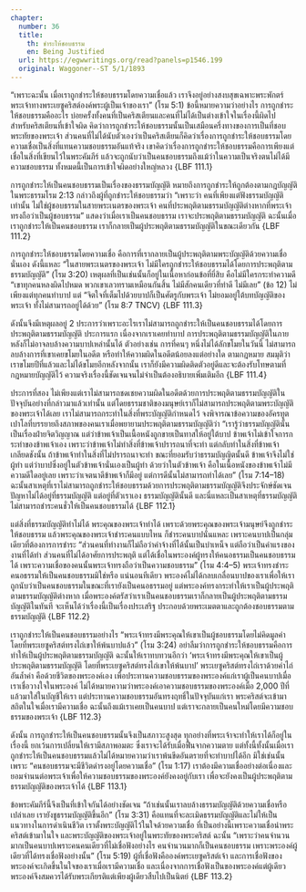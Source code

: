 ```yaml
---
chapter:
  number: 36
  title:
    th: ชำระให้ชอบธรรม
    en: Being Justified
  url: https://egwwritings.org/read?panels=p1546.199
  original: Waggoner--ST 5/1/1893
---
```


“เพราะฉะนั้น เมื่อเราถูกชำระให้ชอบธรรมโดยความเชื่อแล้ว เราจึงอยู่อย่างสงบสุขเฉพาะพระพักตร์พระเจ้าทางพระเยซูคริสต์องค์พระผู้เป็นเจ้าของเรา” (โรม 5:1) ข้อนี้หมายความว่าอย่างไร การถูกชำระให้ชอบธรรมคืออะไร บ่อยครั้งทั้งคนที่เป็นคริสเตียนและคนที่ไม่ได้เป็นต่างเข้าใจในเรื่องนี้ผิดไป สำหรับคริสเตียนที่เข้าใจผิด คิดว่าการถูกชำระให้ชอบธรรมนั้นเป็นเสมือนครึ่งทางของการเป็นที่ชอบพระทัยของพระเจ้า ส่วนคนที่ไม่ได้นับตัวเองว่าเป็นคริสเตียนก็คิดว่าเรื่องการถูกชำระให้ชอบธรรมโดยความเชื่อเป็นสิ่งที่แทนความชอบธรรมอันแท้จริง เขาคิดว่าเรื่องการถูกชำระให้ชอบธรรมคือการเพียงแต่เชื่อในสิ่งที่เขียนไว้ในพระคัมภีร์ แล้วจะถูกนับว่าเป็นคนชอบธรรมถึงแม้ว่าในความเป็นจริงตนไม่ได้มีความชอบธรรม ทั้งหมดนี้เป็นการเข้าใจผิดอย่างใหญ่หลวง {LBF 111.1}

การถูกชำระให้เป็นคนชอบธรรมเป็นเรื่องของธรรมบัญญัติ หมายถึงการถูกชำระให้ถูกต้องตามกฎบัญญัติ ในพระธรรมโรม 2:13 กล่าวถึงผู้ที่ถูกชำระให้ชอบธรรมว่า “เพราะว่า คนที่เพียงแต่ฟังธรรมบัญญัติเท่านั้น ไม่ใช่ผู้ชอบธรรมในสายพระเนตรของพระเจ้า คนที่ประพฤติตามธรรมบัญญัติต่างหากที่พระเจ้าทรงถือว่าเป็นผู้ชอบธรรม” แสดงว่าเมื่อเราเป็นคนชอบธรรม เราจะประพฤติตามธรรมบัญญัติ ฉะนั้นเมื่อเราถูกชำระให้เป็นคนชอบธรรม เราก็กลายเป็นผู้ประพฤติตามธรรมบัญญัติในขณะเดียวกัน {LBF 111.2}

การถูกชำระให้ชอบธรรมโดยความเชื่อ คือการที่เรากลายเป็นผู้ประพฤติตามพระบัญญัติด้วยความเชื่อนั่นเอง ดังนี้แหละ “ในสายพระเนตรของพระเจ้า ไม่มีใครถูกชำระให้ชอบธรรมได้โดยการประพฤติตามธรรมบัญญัติ” (โรม 3:20) เหตุผลที่เป็นเช่นนั้นก็อยู่ในเนื้อหาก่อนข้อที่ยี่สิบ คือไม่มีใครกระทำความดี “เขาทุกคนหลงผิดไปหมด พวกเขาเลวทรามเหมือนกันสิ้น ไม่มีสักคนเดียวที่ทำดี ไม่มีเลย” (ข้อ 12) ไม่เพียงแต่ทุกคนทำบาป แต่ “จิตใจที่เต็มไปด้วยบาปก็เป็นศัตรูกับพระเจ้า ไม่ยอมอยู่ใต้บทบัญญัติของพระเจ้า ทั้งไม่สามารถอยู่ได้ด้วย” (โรม 8:7 TNCV) {LBF 111.3}

ดังนั้นจึงมีเหตุผลอยู่ 2 ประการว่าเพราะอะไรเราไม่สามารถถูกชำระให้เป็นคนชอบธรรมได้โดยการประพฤติตามธรรมบัญญัติ ประการแรก เนื่องจากเราเคยทำบาป การประพฤติตามธรรมบัญญัติในภายหลังก็ไม่อาจลบล้างความบาปเหล่านั้นได้ ตัวอย่างเช่น การที่คนๆ หนึ่งไม่ได้ลักขโมยในวันนี้ ไม่สามารถลบล้างการที่เขาเคยขโมยในอดีต หรือทำให้ความผิดในอดีตน้อยลงแต่อย่างใด ตามกฎหมาย สมมุติว่าเราขโมยปีที่แล้วและไม่ได้ขโมยอีกหลังจากนั้น เราก็ยังมีความผิดติดตัวอยู่ดีและจะต้องรับโทษตามที่กฎหมายบัญญัติไว้ ความจริงเรื่องนี้ชัดเจนจนไม่จำเป็นต้องอธิบายเพิ่มเติมอีก {LBF 111.4}

ประการที่สอง ไม่เพียงแต่เราไม่สามารถชดเชยความผิดในอดีตด้วยการประพฤติตามธรรมบัญญัติในปัจจุบันอย่างที่กล่าวมาแล้วเท่านั้น แต่โดยธรรมชาติของมนุษย์เราก็ไม่สามารถประพฤติตามพระบัญญัติของพระเจ้าได้เลย เราไม่สามารถกระทำในสิ่งที่พระบัญญัติกำหนดไว้ จงพิจารณาข้อความของอัครทูตเปาโลที่บรรยายถึงสภาพของคนเราเมื่อพยายามประพฤติตามธรรมบัญญัติว่า “เรารู้ว่าธรรมบัญญัตินั้นเป็นเรื่องฝ่ายจิตวิญญาณ แต่ว่าข้าพเจ้าเป็นเนื้อหนังถูกขายเป็นทาสให้อยู่ใต้บาป ข้าพเจ้าไม่เข้าใจการกระทำของข้าพเจ้าเอง เพราะว่าข้าพเจ้าไม่ทำสิ่งที่ข้าพเจ้าปรารถนาที่จะทำ แต่กลับทำในสิ่งที่ข้าพเจ้าเกลียดชังนั้น ถ้าข้าพเจ้าทำในสิ่งที่ไม่ปรารถนาจะทำ ขณะที่ยอมรับว่าธรรมบัญญิตนั้นดี ข้าพเจ้าจึงไม่ใช่ผู้ทำ แต่ว่าบาปซึ่งอยู่ในตัวข้าพเจ้านั่นเองเป็นผู้ทำ ด้วยว่าในตัวข้าพเจ้า คือในเนื้อหนังของข้าพเจ้าไม่มีความดีใดอยู่เลย เพราะว่าเจตนาดีข้าพเจ้าก็มีอยู่ แต่การดีนั้นไม่สามารถทำได้เลย” (โรม 7:14–18) ฉะนั้นสาเหตุที่เราไม่สามารถถูกชำระให้ชอบธรรมด้วยการประพฤติตามธรรมบัญญัติจึงประจักษ์ชัดเจน ปัญหาไม่ได้อยู่ที่ธรรมบัญญัติ แต่อยู่ที่ตัวเราเอง ธรรมบัญญัตินั้นดี และนี่แหละเป็นสาเหตุที่ธรรมบัญญัติไม่สามารถชำระคนชั่วให้เป็นคนชอบธรรมได้ {LBF 112.1}

แต่สิ่งที่ธรรมบัญญัติทำไม่ได้ พระคุณของพระเจ้าทำได้ เพราะด้วยพระคุณของพระเจ้ามนุษย์จึงถูกชำระให้ชอบธรรม แล้วพระคุณของพระเจ้าชำระคนแบบไหน ก็ชำระคนบาปนั่นแหละ เพราะคนบาปเป็นกลุ่มเดียวที่ต้องการการชำระ “ส่วนคนที่ทำงานก็ไม่ถือว่าค่าจ้างที่ได้นั้นเป็นบำเหน็จ แต่ถือว่าเป็นค่าแรงของงานที่ได้ทำ ส่วนคนที่ไม่ได้อาศัยการประพฤติ แต่ได้เชื่อในพระองค์ผู้ทรงให้คนอธรรมเป็นคนชอบธรรมได้ เพราะความเชื่อของคนนั้นพระเจ้าทรงถือว่าเป็นความชอบธรรม” (โรม 4:4–5) พระเจ้าทรงชำระคนอธรรมให้เป็นคนชอบธรรมมิใช่หรือ แน่นอนทีเดียว พระองค์ไม่ได้กลบเกลื่อนบาปของเราเพื่อให้เราถูกนับว่าเป็นคนชอบธรรมในขณะที่เรายังเป็นคนอธรรมอยู่ แต่พระองค์ทรงกระทำให้เราเป็นผู้ประพฤติตามธรรมบัญญัติต่างหาก เมื่อพระองค์ตรัสว่าเราเป็นคนชอบธรรมเราก็กลายเป็นผู้ประพฤติตามธรรมบัญญัติในทันที จะเห็นได้ว่าเรื่องนี้เป็นเรื่องประเสริฐ ประกอบด้วยพระเมตตาและถูกต้องชอบธรรมตามธรรมบัญญัติ {LBF 112.2}

เราถูกชำระให้เป็นคนชอบธรรมอย่างไร “พระเจ้าทรงมีพระคุณให้เขาเป็นผู้ชอบธรรมโดยไม่คิดมูลค่า โดยที่พระเยซูคริสต์ทรงไถ่เขาให้พ้นบาปแล้ว” (โรม 3:24) อย่าลืมว่าการถูกชำระให้ชอบธรรมคือการทำให้เป็นผู้ประพฤติตามธรรมบัญญัติ ฉะนั้นให้เราทบทวนอีกว่า ‘พระเจ้าทรงมีพระคุณให้เขาเป็นผู้ประพฤติตามธรรมบัญญัติ โดยที่พระเยซูคริสต์ทรงไถ่เขาให้พ้นบาป’ พระเยซูคริสต์ทรงไถ่เราด้วยค่าไถ่อันล้ำค่า คือด้วยชีวิตของพระองค์เอง เพื่อประทานความชอบธรรมของพระองค์แก่เราผู้เป็นคนบาปเมื่อเราเชื่อวางใจในพระองค์ ไม่ได้หมายความว่าพระองค์เอาความชอบธรรมของพระองค์เมื่อ 2,000 ปีที่แล้วมาใส่ในบัญชีให้เรา แต่ประทานความชอบธรรมอันทรงฤทธิ์ในปัจจุบันแก่เรา พระคริสต์จะเข้ามาสถิตในใจเมื่อเรามีความเชื่อ ฉะนั้นถึงแม้เราเคยเป็นคนบาป แต่เราจะกลายเป็นคนใหม่โดยมีความชอบธรรมของพระเจ้า {LBF 112.3}

ดังนั้น การถูกชำระให้เป็นคนชอบธรรมนั้นจึงเป็นสภาวะสูงสุด ทุกอย่างที่พระเจ้าจะทำให้เราได้ก็อยู่ในเรื่องนี้ ยกเว้นการเปลี่ยนให้เรามีสภาพอมตะ ซึ่งเราจะได้รับเมื่อฟื้นจากความตาย แต่ทั้งนี้ทั้งนั้นเมื่อเราถูกชำระให้เป็นคนชอบธรรมแล้วไม่ได้หมายความว่าเราพ้นขีดอันตรายที่จะทำบาปได้อีก มิใช่เช่นนั้น เพราะ “คนชอบธรรมจะมีชีวิตดำรงอยู่โดยความเชื่อ” (โรม 1:17) เราต้องมีความเชื่ออย่างต่อเนื่องและยอมจำนนต่อพระเจ้าเพื่อให้ความชอบธรรมของพระองค์ยังคงอยู่กับเรา เพื่อจะยังคงเป็นผู้ประพฤติตามธรรมบัญญัติของพระเจ้าได้ {LBF 113.1}

ข้อพระคัมภีร์นี้จึงเป็นที่เข้าใจกันได้อย่างชัดเจน “ถ้าเช่นนั้นเราลบล้างธรรมบัญญัติด้วยความเชื่อหรือ เปล่าเลย เรายังชูธรรมบัญญัติขึ้นอีก” (โรม 3:31) คือแทนที่จะละเมิดธรรมบัญญัติและไม่ให้เป็นแนวทางในการดำเนินชีวิต เราตั้งพระบัญญัติไว้ในใจด้วยความเชื่อ ที่เป็นอย่างนี้เพราะความเชื่อนำพระคริสต์เข้ามาในใจ และพระบัญญัติของพระเจ้าอยู่ในพระทัยของพระคริสต์ ฉะนั้น “เพราะว่าคนจำนวนมากเป็นคนบาปเพราะคนคนเดียวที่ไม่เชื่อฟังอย่างไร คนจำนวนมากก็เป็นคนชอบธรรม เพราะพระองค์ผู้เดียวที่ได้ทรงเชื่อฟังอย่างนั้น” (โรม 5:19) ผู้ที่เชื่อฟังคือองค์พระเยซูคริสต์เจ้า และการเชื่อฟังของพระองค์จะเกิดขึ้นในใจของเราเมื่อเรามีความเชื่อ และเนื่องจากการเชื่อฟังเป็นของพระองค์แต่ผู้เดียว พระองค์จึงสมควรได้รับพระเกียรติแต่เพียงผู้เดียวสืบไปเป็นนิตย์ {LBF 113.2}
